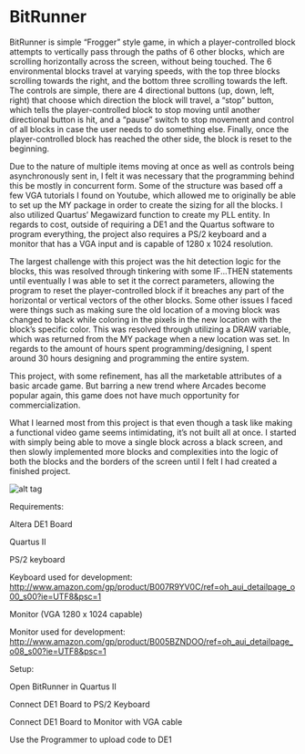 # BitRunner


BitRunner is simple “Frogger” style game, in which a player-controlled block attempts to vertically pass through the paths of 6 other blocks, which are scrolling horizontally across the screen, without being touched. The 6 environmental blocks travel at varying speeds, with the top three blocks scrolling towards the right, and the bottom three scrolling towards the left. The controls are simple, there are 4 directional buttons (up, down, left, right) that choose which direction the block will travel, a “stop” button, which tells the player-controlled block to stop moving until another directional button is hit, and a “pause” switch to stop movement and control of all blocks in case the user needs to do something else. Finally, once the player-controlled block has reached the other side, the block is reset to the beginning. 


Due to the nature of multiple items moving at once as well as controls being asynchronously sent in, I felt it was necessary that the programming behind this be mostly in concurrent form. Some of the structure was based off a few VGA tutorials I found on Youtube, which allowed me to originally be able to set up the MY package in order to create the sizing for all the blocks. I also utilized Quartus’ Megawizard function to create my PLL entity. In regards to cost, outside of requiring a DE1 and the Quartus software to program everything, the project also requires a PS/2 keyboard and a monitor that has a VGA input and is capable of 1280 x 1024 resolution.


The largest challenge with this project was the hit detection logic for the blocks, this was resolved through tinkering with some IF...THEN statements until eventually I was able to set it the correct parameters, allowing the program to reset the player-controlled block if it breaches any part of the horizontal or vertical vectors of the other blocks. Some other issues I faced were things such as making sure the old location of a moving block was changed to black while coloring in the pixels in the new location with the block’s specific color. This was resolved through utilizing a DRAW variable, which was returned from the MY package when a new location was set. In regards to the amount of hours spent programming/designing, I spent around 30 hours designing and programming the entire system.


This project, with some refinement, has all the marketable attributes of a basic arcade game. But barring a new trend where Arcades become popular again, this game does not have much opportunity for commercialization. 


What I learned most from this project is that even though a task like making a functional video game seems intimidating, it’s not built all at once. I started with simply being able to move a single block across a black screen, and then slowly implemented more blocks and complexities into the logic of both the blocks and the borders of the screen until I felt I had created a finished project.

![alt tag](http://i.imgur.com/4dzEClq.jpg)


Requirements:

Altera DE1 Board

Quartus II 

PS/2 keyboard

Keyboard used for development: http://www.amazon.com/gp/product/B007R9YV0C/ref=oh_aui_detailpage_o00_s00?ie=UTF8&psc=1

Monitor (VGA 1280 x 1024 capable)

Monitor used for development: http://www.amazon.com/gp/product/B005BZNDOO/ref=oh_aui_detailpage_o08_s00?ie=UTF8&psc=1

Setup:

Open BitRunner in Quartus II

Connect DE1 Board to PS/2 Keyboard

Connect DE1 Board to Monitor with VGA cable

Use the Programmer to upload code to DE1 

